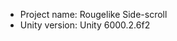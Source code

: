 <!-- UNITY CODE ASSIST INSTRUCTIONS START -->
- Project name: Rougelike Side-scroll
- Unity version: Unity 6000.2.6f2
<!-- UNITY CODE ASSIST INSTRUCTIONS END -->